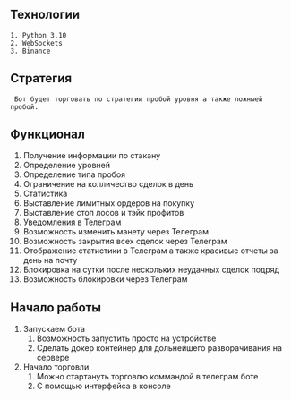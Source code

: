 ## Технологии
	1. Python 3.10
	2. WebSockets
	3. Binance

## Стратегия
	 Бот будет торговать по стратегии пробой уровня а также ложныей пробой.
  
## Функционал
1. Получение информации по стакану
2. Определение уровней
3. Определение типа пробоя
4. Ограничение на колличество сделок в день
5. Статистика
6. Выставление  лимитных ордеров на покупку
7. Выставление стоп лосов и тэйк профитов
8. Уведомления в Телеграм
9. Возможность изменить манету через Телеграм
10. Возможность закрытия всех сделок через Телеграм
11. Отображение статистики в Телеграм а также красивые отчеты за день на почту
12. Блокировка на сутки после нескольких неудачных сделок подряд
13. Возможность блокировки через Телеграм

## Начало работы
1. Запускаем бота
	1. Возможность запустить просто на устройстве
	2. Сделать докер контейнер для дольнейшего разворачивания на сервере
2. Начало торговли
	1. Можно стартануть торговлю коммандой в телеграм боте
	2. С помощью интерфейса в консоле
